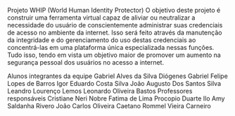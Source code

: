 Projeto WHIP (World Human Identity Protector)
O objetivo deste projeto é construir uma ferramenta virtual capaz de aliviar ou neutralizar a necessidade do usuário de conscientemente administrar suas credenciais de acesso no ambiente da internet. Isso será feito através da manutenção da integridade e do gerenciamento do uso destas credenciais ao concentrá-las em uma plataforma única especializada nessas funções. Tudo isso, tendo em vista um objetivo maior de promover um aumento na segurança pessoal dos usuários no acesso a internet.

Alunos integrantes da equipe
Gabriel Alves da Silva Diógenes
Gabriel Felipe Lopes de Barros
Igor Eduardo Costa Silva
João Augusto Dos Santos Silva
Leandro Lourenço Lemos
Leonardo Oliveira Bastos
Professores responsáveis
Cristiane Neri Nobre
Fatima de Lima Procopio Duarte
Ilo Amy Saldanha Rivero
João Carlos Oliveira Caetano
Rommel Vieira Carneiro

